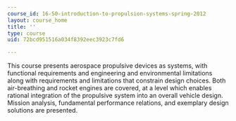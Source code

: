 ```yaml
---
course_id: 16-50-introduction-to-propulsion-systems-spring-2012
layout: course_home
title: ''
type: course
uid: 72bcd951516a034f8392eec3923c7fd6

---
```

This course presents aerospace propulsive devices as systems, with functional requirements and engineering and environmental limitations along with requirements and limitations that constrain design choices. Both air-breathing and rocket engines are covered, at a level which enables rational integration of the propulsive system into an overall vehicle design. Mission analysis, fundamental performance relations, and exemplary design solutions are presented.
